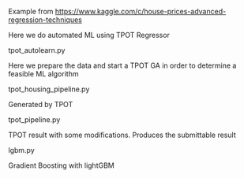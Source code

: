 Example from 
https://www.kaggle.com/c/house-prices-advanced-regression-techniques

Here we do automated ML using TPOT Regressor

tpot_autolearn.py

Here we prepare the data and start a TPOT GA in order to determine a feasible ML algorithm

tpot_housing_pipeline.py

Generated by TPOT

tpot_pipeline.py

TPOT result with some modifications. Produces the submittable result


lgbm.py

Gradient Boosting with lightGBM
